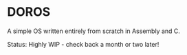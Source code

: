 # DOROS
A simple OS written entirely from scratch in Assembly and C.

Status: Highly WIP - check back a month or two later!
